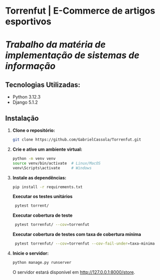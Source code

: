 # Torrenfut | E-Commerce de artigos esportivos
# *Trabalho da matéria de implementação de sistemas de informação*  

## Tecnologias Utilizadas:
- Python 3.12.3
- Django 5.1.2

## Instalação
1. **Clone o repositório:**

   ```bash 
   git clone https://github.com/GabrielCassola/Torrenfut.git
   ```

2. **Crie e ative um ambiente virtual:**

   ```bash
   python -m venv venv
   source venv/bin/activate  # Linux/MacOS
   venv\Scripts\activate     # Windows
   ```   
3. **Instale as dependências:**

   ```bash
   pip install -r requirements.txt
   ```
   **Executar os testes unitários**

   ```bash
    pytest torrent/
      ```
   **Executar cobertura de teste**

   ```bash
    pytest torrenfut/ --cov=torrenfut
      ```
   **Executar cobertura de testes com taxa de cobertura mínima**

   ```bash
    pytest torrenfut/ --cov=torrenfut --cov-fail-under=taxa-minima
      ```

4. **Inicie o servidor:**

   ```bash
   python manage.py runserver
   ```

   O servidor estará disponível em http://127.0.0.1:8000/store.

